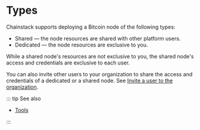 # Types

Chainstack supports deploying a Bitcoin node of the following types:

* Shared — the node resources are shared with other platform users.
* Dedicated — the node resources are exclusive to you.

While a shared node's resources are not exclusive to you, the shared node's access and credentials are exclusive to each user.

You can also invite other users to your organization to share the access and credentials of a dedicated or a shared node. See [Invite a user to the organization](platform/invite-a-user-to-the-organization).

::: tip See also

* [Tools](/operations/bitcoin/tools)

:::
